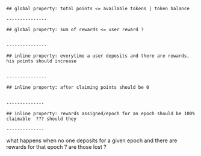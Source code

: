 

    ## global property: total points <= available tokens | token balance

    ---------------

    ## global property: sum of rewards <= user reward ?


    ---------------

    ## inline property: everytime a user deposits and there are rewards, his points should increase


    ---------------

    ## inline property: after claiming points should be 0 

    
    --------------

    ## inline property: rewards assigned/epoch for an epoch should be 100% claimable  ??? should they 

    --------------




what happens when no one deposits for a given epoch and there are rewards for that epoch ? are those lost ? 



